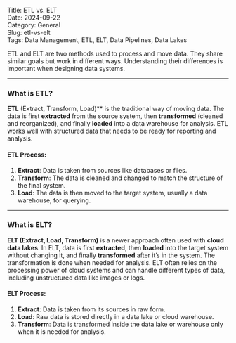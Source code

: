 Title: ETL vs. ELT  
Date: 2024-09-22  
Category: General  
Slug: etl-vs-elt  
Tags: Data Management, ETL, ELT, Data Pipelines, Data Lakes  

ETL and ELT are two methods used to process and move data. They share similar goals but work in different ways. Understanding their differences is important when designing data systems.

---

### What is ETL?

**ETL** (Extract, Transform, Load)** is the traditional way of moving data. The data is first **extracted** from the source system, then **transformed** (cleaned and reorganized), and finally **loaded** into a data warehouse for analysis. ETL works well with structured data that needs to be ready for reporting and analysis.

#### ETL Process:
1. **Extract**: Data is taken from sources like databases or files.
2. **Transform**: The data is cleaned and changed to match the structure of the final system.
3. **Load**: The data is then moved to the target system, usually a data warehouse, for querying.

---

### What is ELT?

**ELT (Extract, Load, Transform)** is a newer approach often used with **cloud data lakes**. In ELT, data is first **extracted**, then **loaded** into the target system without changing it, and finally **transformed** after it’s in the system. The transformation is done when needed for analysis. ELT often relies on the processing power of cloud systems and can handle different types of data, including unstructured data like images or logs.

#### ELT Process:
1. **Extract**: Data is taken from its sources in raw form.
2. **Load**: Raw data is stored directly in a data lake or cloud warehouse.
3. **Transform**: Data is transformed inside the data lake or warehouse only when it is needed for analysis.
